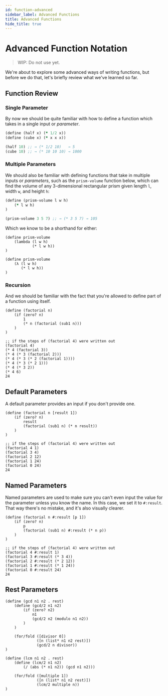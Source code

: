 ```yaml
---
id: function-advanced
sidebar_label: Advanced Functions
title: Advanced Functions
hide_title: true
---
```


# Advanced Function Notation

> WIP: Do not use yet.

We're about to explore some advanced ways of writing functions, but before we do
that, let's briefly review what we've learned so far.

## Function Review

### Single Parameter

By now we should be quite familiar with how to define a function which takes in
a single input or _parameter_.

``` clojure
(define (half x) (* 1/2 x))
(define (cube x) (* x x x))

(half 10) ;; → (* 1/2 10)   → 5
(cube 10) ;; → (* 10 10 10) → 1000
```

### Multiple Parameters

We should also be familiar with defining functions that take in multiple inputs
or _parameters_, such as the `prism-volume` function below, which can find the
volume of any 3-dimensional rectangular prism given length `l`, width `w`, and
height `h`:

``` clojure
(define (prism-volume l w h)
    (* l w h)
)

(prism-volume 3 5 7) ;; → (* 3 5 7) → 105
```

Which we know to be a shorthand for either:

``` racket
(define prism-volume
    (lambda (l w h)
            (* l w h))
)

(define prism-volume
    (λ (l w h)
       (* l w h))
)
```

### Recursion

And we should be familiar with the fact that you're allowed to define part of a
function using itself.

``` racket
(define (factorial n)
    (if (zero? n)
        1
        (* n (factorial (sub1 n)))
    )
)

;; if the steps of (factorial 4) were written out
(factorial 4)
(* 4 (factorial 3))
(* 4 (* 3 (factorial 2)))
(* 4 (* 3 (* 2 (factorial 1))))
(* 4 (* 3 (* 2 1)))
(* 4 (* 3 2))
(* 4 6)
24
```

## Default Parameters

A default parameter provides an input if you don't provide one.

``` racket
(define (factorial n [result 1])
    (if (zero? n)
        result
        (factorial (sub1 n) (* n result))
    )
)

;; if the steps of (factorial 4) were written out
(factorial 4 1)
(factorial 3 4)
(factorial 2 12)
(factorial 1 24)
(factorial 0 24)
24
```

## Named Parameters

Named parameters are used to make sure you can't even input the value for the
parameter unless you know the name. In this case, we set it to `#:result`. That
way there's no mistake, and it's also visually clearer.

``` racket
(define (factorial n #:result [p 1])
    (if (zero? n)
        p
        (factorial (sub1 n) #:result (* n p))
    )
)

;; if the steps of (factorial 4) were written out
(factorial 4 #:result 1)
(factorial 3 #:result (* 3 4))
(factorial 2 #:result (* 2 12))
(factorial 1 #:result (* 1 24))
(factorial 0 #:result 24)
24
```

## Rest Parameters

``` racket
(define (gcd n1 n2 . rest)
    (define (gcd/2 n1 n2)
        (if (zero? n2)
            n1
            (gcd/2 n2 (modulo n1 n2))
        )
    )

    (for/fold ([divisor 0])
              ([n (list* n1 n2 rest)])
              (gcd/2 n divisor))
)

(define (lcm n1 n2 . rest)
    (define (lcm/2 n1 n2)
        (/ (abs (* n1 n2)) (gcd n1 n2)))

    (for/fold ([multiple 1])
              ([n (list* n1 n2 rest)])
              (lcm/2 multiple n))
)
```
